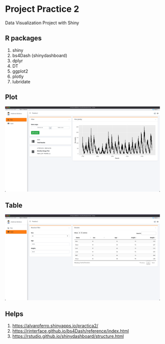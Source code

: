 # Project Practice 2

Data Visualization Project with Shiny

## R packages
1. shiny
2. bs4Dash (shinydashboard)
3. dplyr
4. DT
5. ggplot2
6. plotly
7. lubridate

## Plot
![alt2](./images/plot.png)

## Table
![alt2](./images/table.png)

## Helps

1. https://alvaroferro.shinyapps.io/practica2/
2. https://rinterface.github.io/bs4Dash/reference/index.html
3. https://rstudio.github.io/shinydashboard/structure.html
